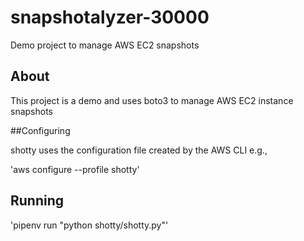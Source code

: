 # snapshotalyzer-30000
Demo project to manage AWS EC2 snapshots

## About

This project is a demo and uses boto3 to manage AWS EC2 instance snapshots

##Configuring

shotty uses the configuration file created by the AWS CLI e.g.,

'aws configure --profile shotty'

## Running

'pipenv run "python shotty/shotty.py"'
